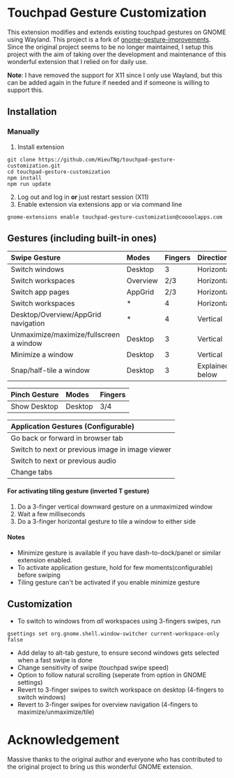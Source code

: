 # Touchpad Gesture Customization
This extension modifies and extends existing touchpad gestures on GNOME using Wayland. This project is a fork of [gnome-gesture-improvements](https://github.com/harshadgavali/gnome-gesture-improvements). Since the original project seems to be no longer maintained, I setup this project with the aim of taking over the development and maintenance of this wonderful extension that I relied on for daily use.

**Note**: I have removed the support for X11 since I only use Wayland, but this can be added again in the future if needed and if someone is willing to support this.

## Installation
<!-- ### From GNOME Extensions Website
<a href="">
<img src="https://github.com/andyholmes/gnome-shell-extensions-badge/raw/master/get-it-on-ego.svg" alt="Get it on EGO" width="200" />
</a> -->

### Manually
1. Install extension
```
git clone https://github.com/HieuTNg/touchpad-gesture-customization.git
cd touchpad-gesture-customization
npm install
npm run update
```
2. Log out and log in **or** just restart session (X11)
3. Enable extension via extensions app or via command line
```
gnome-extensions enable touchpad-gesture-customization@coooolapps.com
```

## Gestures (including built-in ones)
| Swipe Gesture                           | Modes    | Fingers | Direction       |
| :-------------------------------------- | :------- | :------ | :-------------- |
| Switch windows                          | Desktop  | 3       | Horizontal      |
| Switch workspaces                       | Overview | 2/3     | Horizontal      |
| Switch app pages                        | AppGrid  | 2/3     | Horizontal      |
| Switch workspaces                       | *        | 4       | Horizontal      |
| Desktop/Overview/AppGrid navigation     | *        | 4       | Vertical        |
| Unmaximize/maximize/fullscreen a window | Desktop  | 3       | Vertical        |
| Minimize a window                       | Desktop  | 3       | Vertical        |
| Snap/half-tile a window                 | Desktop  | 3       | Explained below |

| Pinch Gesture | Modes   | Fingers |
| :------------ | :------ | :------ |
| Show Desktop  | Desktop | 3/4     |

| Application Gestures (Configurable) |
| :--- |
| Go back or forward in browser tab |
| Switch to next or previous image in image viewer |
| Switch to next or previous audio |
| Change tabs |

#### For activating tiling gesture (inverted T gesture)
1. Do a 3-finger vertical downward gesture on a unmaximized window
2. Wait a few milliseconds
3. Do a 3-finger horizontal gesture to tile a window to either side

#### Notes
* Minimize gesture is available if you have dash-to-dock/panel or similar extension enabled.
* To activate application gesture, hold for few moments(configurable) before swiping
* Tiling gesture can't be activated if you enable minimize gesture


## Customization
* To switch to windows from *all* workspaces using 3-fingers swipes, run 
```
gsettings set org.gnome.shell.window-switcher current-workspace-only false
```

* Add delay to alt-tab gesture, to ensure second windows gets selected when a fast swipe is done
* Change sensitivity of swipe (touchpad swipe speed)
* Option to follow natural scrolling (seperate from option in GNOME settings)
* Revert to 3-finger swipes to switch workspace on desktop (4-fingers to switch windows)
* Revert to 3-finger swipes for overview navigation (4-fingers to maximize/unmaximize/tile)

# Acknowledgement
Massive thanks to the original author and everyone who has contributed to the original project to bring us this wonderful GNOME extension.
